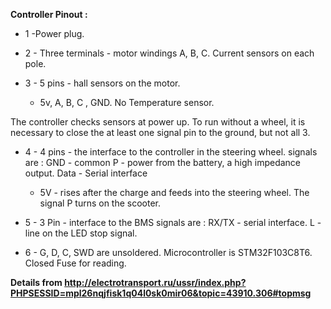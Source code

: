 **Controller Pinout :**

* 1 -Power plug. 

* 2 - Three terminals - motor windings A, B, C. Current sensors on each pole. 

* 3 - 5 pins - hall sensors on the motor. 
    + 5v, A, B, C , GND. No Temperature sensor. 

The controller checks sensors at power up. 
To run without a wheel, it is necessary to close the at least one signal pin to the ground, but not all 3. 

* 4 - 4 pins - the interface to the controller in the steering wheel. 
    signals are :
    GND - common 
    P - power from the battery, a high impedance output. 
    Data - Serial interface 
    + 5V - rises after the charge and feeds into the steering wheel. 
    The signal P turns on the scooter. 

* 5 - 3 Pin - interface to the BMS 
    signals are :
    RX/TX - serial interface. 
    L - line on the LED stop signal.

* 6 - G, D, C, SWD are unsoldered. Microcontroller is STM32F103C8T6. Closed Fuse for reading.

**Details from http://electrotransport.ru/ussr/index.php?PHPSESSID=mpl26nqjfisk1q04l0sk0mir06&topic=43910.306#topmsg**
